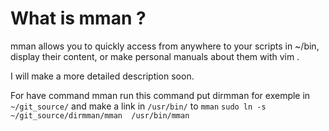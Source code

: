 # What is mman ?



mman allows you to quickly access
from anywhere to your scripts in ~/bin,
display their content,
or make personal manuals about them with vim .

I will make a more detailed description soon.


For have command mman
run this command
put dirmman for exemple in `~/git_source/`
and make a link in `/usr/bin/` to `mman` 
`sudo ln -s  ~/git_source/dirmman/mman  /usr/bin/mman`
